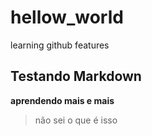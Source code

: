 # hellow_world
learning github features

## Testando Markdown

**aprendendo mais e mais**
> não sei o que é isso
